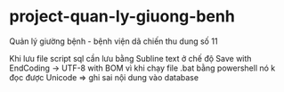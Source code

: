 # project-quan-ly-giuong-benh
Quản lý giường bệnh - bệnh viện dã chiến thu dung số 11


Khi lưu file script sql cần lưu bằng Subline text ở chế độ Save with EndCoding -> UTF-8 with BOM vì khi chạy file .bat bằng powershell nó k đọc được Unicode => ghi sai nội dung vào database
